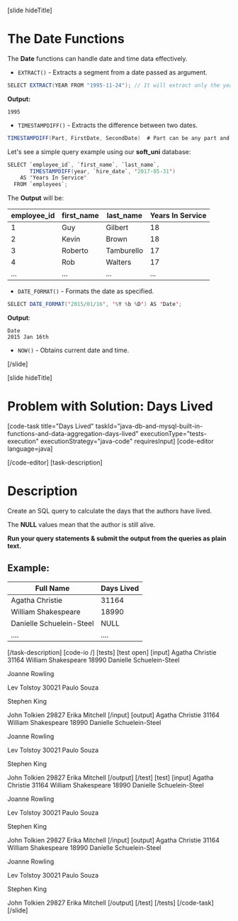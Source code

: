 [slide hideTitle]

# The Date Functions

The **Date** functions can handle date and time data effectively.

- `EXTRACT()` - Extracts a segment from a date passed as argument.

``` java
SELECT EXTRACT(YEAR FROM "1995-11-24"); // It will extract only the year.
```

**Output:**

```
1995
```

- `TIMESTAMPDIFF()` - Extracts the difference between two dates.

``` java
TIMESTAMPDIFF(Part, FirstDate, SecondDate)  # Part can be any part and format of date or time
```

Let's see a simple query example using our **soft_uni** database:

``` java
SELECT `employee_id`, `first_name`, `last_name`,
       TIMESTAMPDIFF(year, `hire_date`, '2017-05-31')
    AS 'Years In Service'
  FROM `employees`;
```

The **Output** will be:

| employee_id | first_name | last_name | Years In Service |
| --- | --- | --- | --- |
| 1 | Guy | Gilbert | 18 |
| 2 | Kevin | Brown | 18 |
| 3 | Roberto | Tamburello | 17 |
| 4 | Rob | Walters | 17 |
| ... | ... | ... | ... |

- `DATE_FORMAT()` - Formats the date as specified.

``` java
SELECT DATE_FORMAT('2015/01/16', '%Y %b %D') AS 'Date';
```

**Output**:

```
Date
2015 Jan 16th
```

- `NOW()` - Obtains current date and time.


[/slide]

[slide hideTitle]

# Problem with Solution: Days Lived
[code-task title="Days Lived" taskId="java-db-and-mysql-built-in-functions-and-data-aggregation-days-lived" executionType="tests-execution" executionStrategy="java-code" requiresInput]
[code-editor language=java]

[/code-editor]
[task-description]
# Description

Create an SQL query to calculate the days that the authors have lived. 

The **NULL** values mean that the author is still alive. 

**Run your query statements & submit the output from the queries as plain text.**

## Example:

| Full Name | Days Lived |
| --- | --- |
| Agatha Christie | 31164 |
| William Shakespeare | 18990 |
| Danielle Schuelein-Steel | NULL |
| .... | .... |



[/task-description]
[code-io /]
[tests]
[test open]
[input]
Agatha Christie
31164
William Shakespeare
18990
Danielle Schuelein-Steel

Joanne Rowling

Lev Tolstoy
30021
Paulo Souza

Stephen King

John Tolkien
29827
Erika Mitchell
[/input]
[output]
Agatha Christie
31164
William Shakespeare
18990
Danielle Schuelein-Steel

Joanne Rowling

Lev Tolstoy
30021
Paulo Souza

Stephen King

John Tolkien
29827
Erika Mitchell
[/output]
[/test]
[test]
[input]
Agatha Christie
31164
William Shakespeare
18990
Danielle Schuelein-Steel 

Joanne Rowling

Lev Tolstoy
30021
Paulo Souza

Stephen King

John Tolkien
29827
Erika Mitchell
[/input]
[output]
Agatha Christie
31164
William Shakespeare
18990
Danielle Schuelein-Steel 

Joanne Rowling

Lev Tolstoy
30021
Paulo Souza

Stephen King

John Tolkien
29827
Erika Mitchell
[/output]
[/test]
[/tests]
[/code-task]
[/slide]
